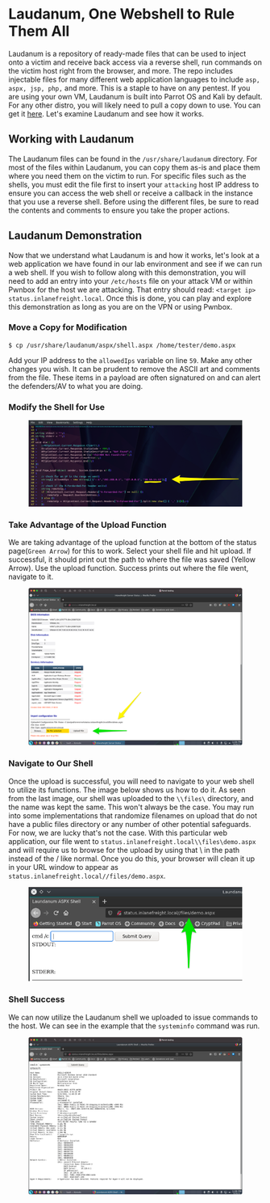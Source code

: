 # Laudanum, One Webshell to Rule Them All

Laudanum is a repository of ready-made files that can be used to inject onto a victim and receive back access via a reverse shell, run commands on the victim host right from the browser, and more. The repo includes injectable files for many different web application languages to include `asp, aspx, jsp, php,` and more. This is a staple to have on any pentest. If you are using your own VM, Laudanum is built into Parrot OS and Kali by default. For any other distro, you will likely need to pull a copy down to use. You can get it [here](https://github.com/jbarcia/Web-Shells/tree/master/laudanum). Let's examine Laudanum and see how it works.

## Working with Laudanum

The Laudanum files can be found in the `/usr/share/laudanum` directory. For most of the files within Laudanum, you can copy them as-is and place them where you need them on the victim to run. For specific files such as the shells, you must edit the file first to insert your `attacking` host IP address to ensure you can access the web shell or receive a callback in the instance that you use a reverse shell. Before using the different files, be sure to read the contents and comments to ensure you take the proper actions.

## Laudanum Demonstration

Now that we understand what Laudanum is and how it works, let's look at a web application we have found in our lab environment and see if we can run a web shell. If you wish to follow along with this demonstration, you will need to add an entry into your `/etc/hosts` file on your attack VM or within Pwnbox for the host we are attacking. That entry should read: `<target ip> status.inlanefreight.local`. Once this is done, you can play and explore this demonstration as long as you are on the VPN or using Pwnbox.

### **Move a Copy for Modification**

```shell-session
$ cp /usr/share/laudanum/aspx/shell.aspx /home/tester/demo.aspx
```

Add your IP address to the `allowedIps` variable on line `59`. Make any other changes you wish. It can be prudent to remove the ASCII art and comments from the file. These items in a payload are often signatured on and can alert the defenders/AV to what you are doing.

### **Modify the Shell for Use**

<figure><img src="../../../../.gitbook/assets/image (5) (1) (1) (1).png" alt=""><figcaption></figcaption></figure>

### **Take Advantage of the Upload Function**

We are taking advantage of the upload function at the bottom of the status page(`Green Arrow`) for this to work. Select your shell file and hit upload. If successful, it should print out the path to where the file was saved (Yellow Arrow). Use the upload function. Success prints out where the file went, navigate to it.

<figure><img src="../../../../.gitbook/assets/image (1) (1) (1) (1) (1) (1) (1) (1) (1) (1) (1) (1) (1) (1) (1) (1) (1) (1) (1) (1) (1) (1) (1) (1) (1) (1) (1) (1) (1) (1) (1) (1) (1) (1) (1) (1) (1) (1) (1) (1).png" alt=""><figcaption></figcaption></figure>

### **Navigate to Our Shell**

Once the upload is successful, you will need to navigate to your web shell to utilize its functions. The image below shows us how to do it. As seen from the last image, our shell was uploaded to the `\\files\` directory, and the name was kept the same. This won't always be the case. You may run into some implementations that randomize filenames on upload that do not have a public files directory or any number of other potential safeguards. For now, we are lucky that's not the case. With this particular web application, our file went to `status.inlanefreight.local\\files\demo.aspx` and will require us to browse for the upload by using that \ in the path instead of the / like normal. Once you do this, your browser will clean it up in your URL window to appear as `status.inlanefreight.local//files/demo.aspx`.

<figure><img src="../../../../.gitbook/assets/image (2) (1) (1) (1) (1) (1) (1) (1) (1) (1) (1) (1) (1) (1) (1) (1) (1) (1) (1) (1) (1) (1) (1).png" alt=""><figcaption></figcaption></figure>

### **Shell Success**

We can now utilize the Laudanum shell we uploaded to issue commands to the host. We can see in the example that the `systeminfo` command was run.

<figure><img src="../../../../.gitbook/assets/image (3) (1) (1) (1) (1) (1) (1) (1) (1) (1) (1) (1).png" alt=""><figcaption></figcaption></figure>
